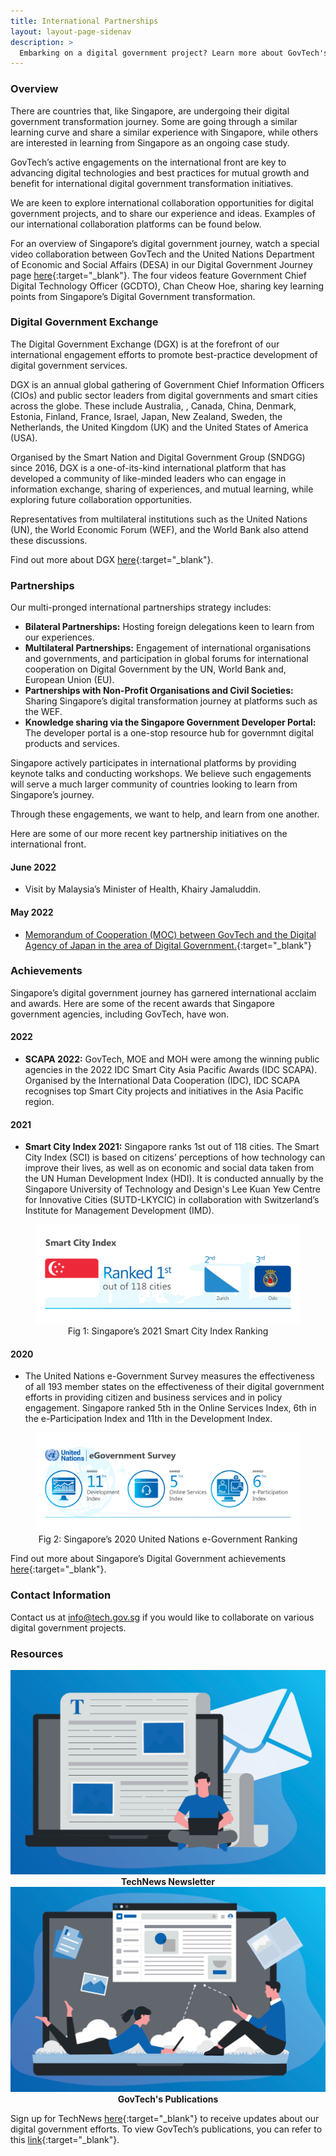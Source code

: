```yaml
---
title: International Partnerships
layout: layout-page-sidenav
description: >
  Embarking on a digital government project? Learn more about GovTech's collaboration platforms and partnership opportunities here!
---
```


### Overview

There are countries that, like Singapore, are undergoing their digital government transformation journey. Some are going through a similar learning curve and share a similar experience with Singapore, while others are interested in learning from Singapore as an ongoing case study.

GovTech’s active engagements on the international front are key to advancing digital technologies and best practices for mutual growth and benefit for international digital government transformation initiatives.

We are keen to explore international collaboration opportunities for digital government projects, and to share our experience and ideas. Examples of our international collaboration platforms can be found below.

For an overview of Singapore’s digital government journey, watch a special video collaboration between GovTech and the United Nations Department of Economic and Social Affairs (DESA) in our Digital Government Journey page [here](/our-digital-journey/singapore-digital-government-journey/key-lessons){:target="_blank"}. The four videos feature Government Chief Digital Technology Officer (GCDTO), Chan Cheow Hoe, sharing key learning points from Singapore’s Digital Government transformation.

### Digital Government Exchange

The Digital Government Exchange (DGX) is at the forefront of our international engagement efforts to promote best-practice development of digital government services.

DGX is an annual global gathering of Government Chief Information Officers (CIOs) and public sector leaders from digital governments and smart cities across the globe. These include Australia, , Canada, China, Denmark, Estonia, Finland, France, Israel, Japan, New Zealand, Sweden, the Netherlands, the United Kingdom (UK) and the United States of America (USA). 

Organised by the Smart Nation and Digital Government Group (SNDGG) since 2016, DGX is a one-of-its-kind international platform that has developed a community of like-minded leaders who can engage in information exchange, sharing of experiences, and mutual learning, while exploring future collaboration opportunities. 

Representatives from multilateral institutions such as the United Nations (UN), the World Economic Forum (WEF), and the World Bank also attend these discussions.

Find out more about DGX [here](/our-digital-journey/digital-government-exchange/overview){:target="_blank"}.

### Partnerships

Our multi-pronged international partnerships strategy includes:

- **Bilateral Partnerships:** Hosting foreign delegations keen to learn from our experiences.
- **Multilateral Partnerships:**  Engagement of international organisations and governments, and participation in global forums for international cooperation on Digital Government by the UN, World Bank and, European Union (EU).
- **Partnerships with Non-Profit Organisations and Civil Societies:** Sharing Singapore’s digital transformation journey at platforms such as the WEF.
- **Knowledge sharing via the Singapore Government Developer Portal:** The developer portal is a one-stop resource hub for governmnt digital products and services.

Singapore actively participates in international platforms by providing keynote talks and conducting workshops. We believe such engagements will serve a much larger community of countries looking to learn from Singapore’s journey.

Through these engagements, we want to help, and learn from one another.

Here are some of our more recent key partnership initiatives on the international front.

#### June 2022

- Visit by Malaysia’s Minister of Health, Khairy Jamaluddin.

#### May 2022

- [Memorandum of Cooperation (MOC) between GovTech and the Digital Agency of Japan in the area of Digital Government.](https://www.tech.gov.sg/media/technews/govtech-partners-the-digital-agency-of-japan-to-push-digital-government-transformation){:target="_blank"}

### Achievements

Singapore’s digital government journey has garnered international acclaim and awards. Here are some of the recent awards that Singapore government agencies, including GovTech, have won.

#### 2022

- **SCAPA 2022:** GovTech, MOE and MOH were among the winning public agencies in the 2022 IDC Smart City Asia Pacific Awards (IDC SCAPA). Organised by the International Data Cooperation (IDC), IDC SCAPA recognises top Smart City projects and initiatives in the Asia Pacific region.

#### 2021

- **Smart City Index 2021:** Singapore ranks 1st out of 118 cities. The Smart City Index (SCI) is based on citizens’ perceptions of how technology can improve their lives, as well as on economic and social data taken from the UN Human Development Index (HDI). It is conducted annually by the Singapore University of Technology and Design's Lee Kuan Yew Centre for Innovative Cities (SUTD-LKYCIC) in collaboration with Switzerland’s Institute for Management Development (IMD).

<figure style="text-align: center">
  <img
    src="/assets/img/digital-transformation/Fig-1-Smart-City-Index.png" 
    alt="Fig 1: Singapore’s 2021 Smart City Index Ranking"
  />
  <figcaption>Fig 1: Singapore’s 2021 Smart City Index Ranking</figcaption>
</figure>

#### 2020

- The United Nations e-Government Survey measures the effectiveness of all 193 member states on the effectiveness of their digital government efforts in providing citizen and business services and in policy engagement. Singapore ranked 5th in the Online Services Index, 6th in the e-Participation Index and 11th in the Development Index.

<figure style="text-align: center">
  <img
    src="/assets/img/digital-transformation/Fig-2-UN-e-gov-survey-ranking.png" 
    alt="Fig 2: Singapore’s 2020 United Nations e-Government Ranking"
  />
  <figcaption>Fig 2: Singapore’s 2020 United Nations e-Government Ranking</figcaption>
</figure>

Find out more about Singapore’s Digital Government achievements [here](https://www.tech.gov.sg/media/awards/){:target="_blank"}.

### Contact Information

Contact us at <info@tech.gov.sg> if you would like to collaborate on various digital government projects.

### Resources

<div class="row">
  <div class="col" style="text-align: center">
    <a href="https://www.tech.gov.sg/media/technews/subscribe" target="_blank">
      <img src="/assets/img/digital-transformation/TechNews-newsletter.png" alt="TechNews Newsletter" /></a>
    <figcaption><b>TechNews Newsletter</b></figcaption>
  </div>

  <div class="col" style="text-align: center">
    <a href="https://www.tech.gov.sg/media/corporate-publications" target="_blank">
      <img src="/assets/img/digital-transformation/GovTech-publications.png" alt="GovTech's Publications" /></a>
    <figcaption><b>GovTech's Publications</b></figcaption>
  </div>
  <div class="col"></div>
  <div class="col"></div>
</div>

Sign up for TechNews [here](https://www.tech.gov.sg/media/technews/subscribe){:target="_blank"} to receive updates about our digital government efforts. To view GovTech’s publications, you can refer to this [link](https://www.tech.gov.sg/media/corporate-publications/){:target="_blank"}. 
